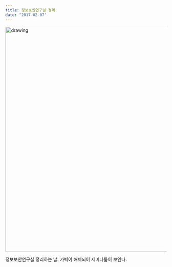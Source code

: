 ```yaml
---
title: 정보보안연구실 정리
date: "2017-02-07"
---
```


<img src="/image/20170207_135917_resized.jpg" alt="drawing" width="700"/>

<br>

정보보안연구실 정리하는 날. 가벽이 해체되어 세미나룸이 보인다.